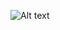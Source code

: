 <!--
digraph D {
    labelloc="t";
    label="Factorial";
    rankdir=LR;
    node [style=rounded];

    subgraph cluster0 {
        label="";
        n0 [shape=plaintext, label="n=3"];
        val0 [shape=plaintext, label="val="];
        stack0 [shape=record, label="stack"];
    }
    
    subgraph cluster1 {
        label="";
        n1 [shape=plaintext, label="n=1"];
        val1 [shape=plaintext, label="val=1"];
        stack1 [shape=record, label="2|(label after-fact)|3|(label fact-done)|stack"];
    }
    
    subgraph cluster2 {
        label="";
        n2 [shape=plaintext, label="n=2"];
        val2 [shape=plaintext, label="val=2"];
        stack2 [shape=record, label="3|(label fact-done)|stack"];
    }
    
    subgraph cluster3 {
        label="";
        n3 [shape=plaintext, label="n=3"];
        val3 [shape=plaintext, label="val=6"];
        stack3 [shape=record, label="stack"];
    }

    n0 -> n1 -> n2 -> n3 [style=invis];
}
-->
![Alt text](https://g.gravizo.com/svg?digraph%20D%20%7B%0A%20%20%20%20labelloc%3D%22t%22%3B%0A%20%20%20%20label%3D%22Factorial%22%3B%0A%20%20%20%20rankdir%3DLR%3B%0A%20%20%20%20node%20%5Bstyle%3Drounded%5D%3B%0A%0A%20%20%20%20subgraph%20cluster0%20%7B%0A%20%20%20%20%20%20%20%20label%3D%22%22%3B%0A%20%20%20%20%20%20%20%20n0%20%5Bshape%3Dplaintext%2C%20label%3D%22n%3D3%22%5D%3B%0A%20%20%20%20%20%20%20%20val0%20%5Bshape%3Dplaintext%2C%20label%3D%22val%3D%22%5D%3B%0A%20%20%20%20%20%20%20%20stack0%20%5Bshape%3Drecord%2C%20label%3D%22stack%22%5D%3B%0A%20%20%20%20%7D%0A%20%20%20%20%0A%20%20%20%20subgraph%20cluster1%20%7B%0A%20%20%20%20%20%20%20%20label%3D%22%22%3B%0A%20%20%20%20%20%20%20%20n1%20%5Bshape%3Dplaintext%2C%20label%3D%22n%3D1%22%5D%3B%0A%20%20%20%20%20%20%20%20val1%20%5Bshape%3Dplaintext%2C%20label%3D%22val%3D1%22%5D%3B%0A%20%20%20%20%20%20%20%20stack1%20%5Bshape%3Drecord%2C%20label%3D%222%7C(label%20after-fact)%7C3%7C(label%20fact-done)%7Cstack%22%5D%3B%0A%20%20%20%20%7D%0A%20%20%20%20%0A%20%20%20%20subgraph%20cluster2%20%7B%0A%20%20%20%20%20%20%20%20label%3D%22%22%3B%0A%20%20%20%20%20%20%20%20n2%20%5Bshape%3Dplaintext%2C%20label%3D%22n%3D2%22%5D%3B%0A%20%20%20%20%20%20%20%20val2%20%5Bshape%3Dplaintext%2C%20label%3D%22val%3D2%22%5D%3B%0A%20%20%20%20%20%20%20%20stack2%20%5Bshape%3Drecord%2C%20label%3D%223%7C(label%20fact-done)%7Cstack%22%5D%3B%0A%20%20%20%20%7D%0A%20%20%20%20%0A%20%20%20%20subgraph%20cluster3%20%7B%0A%20%20%20%20%20%20%20%20label%3D%22%22%3B%0A%20%20%20%20%20%20%20%20n3%20%5Bshape%3Dplaintext%2C%20label%3D%22n%3D3%22%5D%3B%0A%20%20%20%20%20%20%20%20val3%20%5Bshape%3Dplaintext%2C%20label%3D%22val%3D6%22%5D%3B%0A%20%20%20%20%20%20%20%20stack3%20%5Bshape%3Drecord%2C%20label%3D%22stack%22%5D%3B%0A%20%20%20%20%7D%0A%0A%20%20%20%20n0%20-%3E%20n1%20-%3E%20n2%20-%3E%20n3%20%5Bstyle%3Dinvis%5D%3B%0A%7D)
